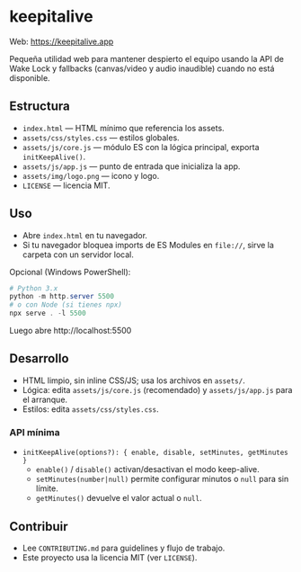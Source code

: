 # keepitalive
Web: https://keepitalive.app

Pequeña utilidad web para mantener despierto el equipo usando la API de Wake Lock y fallbacks (canvas/video y audio inaudible) cuando no está disponible.

## Estructura

- `index.html` — HTML mínimo que referencia los assets.
- `assets/css/styles.css` — estilos globales.
- `assets/js/core.js` — módulo ES con la lógica principal, exporta `initKeepAlive()`.
- `assets/js/app.js` — punto de entrada que inicializa la app.
- `assets/img/logo.png` — icono y logo.
- `LICENSE` — licencia MIT.

## Uso

- Abre `index.html` en tu navegador.
- Si tu navegador bloquea imports de ES Modules en `file://`, sirve la carpeta con un servidor local.

Opcional (Windows PowerShell):

```powershell
# Python 3.x
python -m http.server 5500
# o con Node (si tienes npx)
npx serve . -l 5500
```

Luego abre http://localhost:5500

## Desarrollo

- HTML limpio, sin inline CSS/JS; usa los archivos en `assets/`.
- Lógica: edita `assets/js/core.js` (recomendado) y `assets/js/app.js` para el arranque.
- Estilos: edita `assets/css/styles.css`.

### API mínima

- `initKeepAlive(options?): { enable, disable, setMinutes, getMinutes }`
  - `enable()` / `disable()` activan/desactivan el modo keep-alive.
  - `setMinutes(number|null)` permite configurar minutos o `null` para sin límite.
  - `getMinutes()` devuelve el valor actual o `null`.

## Contribuir

- Lee `CONTRIBUTING.md` para guidelines y flujo de trabajo.
- Este proyecto usa la licencia MIT (ver `LICENSE`).
